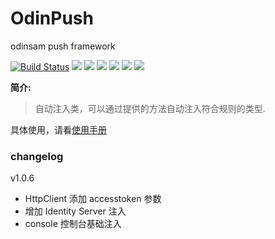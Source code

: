 # OdinPush
odinsam push framework

[![Build Status](https://travis-ci.com/odinsam/OdinPush.svg?branch=master)](https://travis-ci.com/odinsam/OdinPush) ![](https://img.shields.io/github/issues/odinsam/OdinPush) ![](https://img.shields.io/github/forks/odinsam/OdinPlugs.OdinInject) ![](https://img.shields.io/github/stars/odinsam/OdinPush) ![](https://img.shields.io/badge/platform-.Net_Core_5.0-brightgreen.svg) ![](https://img.shields.io/github/license/odinsam/OdinPush) [![](https://img.shields.io/badge/Blog-odinsam.com-blue.svg)](https://odinsam.com)

**简介:**

> 自动注入类，可以通过提供的方法自动注入符合规则的类型.

具体使用，请看[使用手册](https://github.com/odinsam/OdinPush/blob/master/README.md)

### changelog

v1.0.6

-   HttpClient 添加 accesstoken 参数
-   增加 Identity Server 注入
-   console 控制台基础注入

